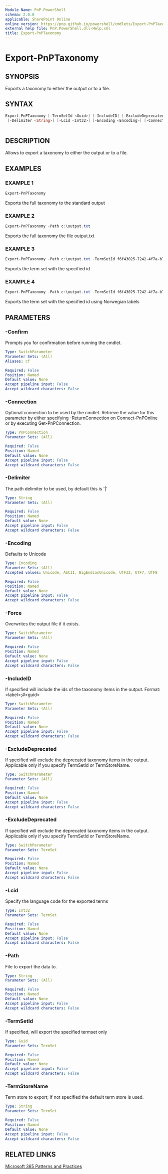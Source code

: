 ```yaml
---
Module Name: PnP.PowerShell
schema: 2.0.0
applicable: SharePoint Online
online version: https://pnp.github.io/powershell/cmdlets/Export-PnPTaxonomy.html
external help file: PnP.PowerShell.dll-Help.xml
title: Export-PnPTaxonomy
---
```

  
# Export-PnPTaxonomy

## SYNOPSIS
Exports a taxonomy to either the output or to a file.

## SYNTAX

```powershell
Export-PnPTaxonomy [-TermSetId <Guid>] [-IncludeID] [-ExcludeDeprecated] [-Path <String>] [-TermStoreName <String>] [-Force]
 [-Delimiter <String>] [-Lcid <Int32>] [-Encoding <Encoding>] [-Connection <PnPConnection>] 
  
```

## DESCRIPTION

Allows to export a taxonomy to either the output or to a file.

## EXAMPLES

### EXAMPLE 1
```powershell
Export-PnPTaxonomy
```

Exports the full taxonomy to the standard output

### EXAMPLE 2
```powershell
Export-PnPTaxonomy -Path c:\output.txt
```

Exports the full taxonomy the file output.txt

### EXAMPLE 3
```powershell
Export-PnPTaxonomy -Path c:\output.txt -TermSetId f6f43025-7242-4f7a-b739-41fa32847254
```

Exports the term set with the specified id

### EXAMPLE 4
```powershell
Export-PnPTaxonomy -Path c:\output.txt -TermSetId f6f43025-7242-4f7a-b739-41fa32847254 -Lcid 1044
```

Exports the term set with the specified id using Norwegian labels

## PARAMETERS

### -Confirm
Prompts you for confirmation before running the cmdlet.

```yaml
Type: SwitchParameter
Parameter Sets: (All)
Aliases: cf

Required: False
Position: Named
Default value: None
Accept pipeline input: False
Accept wildcard characters: False
```

### -Connection
Optional connection to be used by the cmdlet. Retrieve the value for this parameter by either specifying -ReturnConnection on Connect-PnPOnline or by executing Get-PnPConnection.

```yaml
Type: PnPConnection
Parameter Sets: (All)

Required: False
Position: Named
Default value: None
Accept pipeline input: False
Accept wildcard characters: False
```

### -Delimiter
The path delimiter to be used, by default this is '|'

```yaml
Type: String
Parameter Sets: (All)

Required: False
Position: Named
Default value: None
Accept pipeline input: False
Accept wildcard characters: False
```

### -Encoding
Defaults to Unicode

```yaml
Type: Encoding
Parameter Sets: (All)
Accepted values: Unicode, ASCII, BigEndianUnicode, UTF32, UTF7, UTF8

Required: False
Position: Named
Default value: None
Accept pipeline input: False
Accept wildcard characters: False
```

### -Force
Overwrites the output file if it exists.

```yaml
Type: SwitchParameter
Parameter Sets: (All)

Required: False
Position: Named
Default value: None
Accept pipeline input: False
Accept wildcard characters: False
```

### -IncludeID
If specified will include the ids of the taxonomy items in the output. Format: &lt;label&gt;;#&lt;guid&gt;

```yaml
Type: SwitchParameter
Parameter Sets: (All)

Required: False
Position: Named
Default value: None
Accept pipeline input: False
Accept wildcard characters: False
```

### -ExcludeDeprecated
If specified will exclude the deprecated taxonomy items in the output. Applicable only if you specify TermSetId or TermStoreName.

```yaml
Type: SwitchParameter
Parameter Sets: (All)

Required: False
Position: Named
Default value: None
Accept pipeline input: False
Accept wildcard characters: False
```

### -ExcludeDeprecated
If specified will exclude the deprecated taxonomy items in the output. Applicable only if you specify TermSetId or TermStoreName.

```yaml
Type: SwitchParameter
Parameter Sets: TermSet

Required: False
Position: Named
Default value: None
Accept pipeline input: False
Accept wildcard characters: False
```

### -Lcid
Specify the language code for the exported terms

```yaml
Type: Int32
Parameter Sets: TermSet

Required: False
Position: Named
Default value: None
Accept pipeline input: False
Accept wildcard characters: False
```

### -Path
File to export the data to.

```yaml
Type: String
Parameter Sets: (All)

Required: False
Position: Named
Default value: None
Accept pipeline input: False
Accept wildcard characters: False
```

### -TermSetId
If specified, will export the specified termset only

```yaml
Type: Guid
Parameter Sets: TermSet

Required: False
Position: Named
Default value: None
Accept pipeline input: False
Accept wildcard characters: False
```

### -TermStoreName
Term store to export; if not specified the default term store is used.

```yaml
Type: String
Parameter Sets: TermSet

Required: False
Position: Named
Default value: None
Accept pipeline input: False
Accept wildcard characters: False
```

## RELATED LINKS

[Microsoft 365 Patterns and Practices](https://aka.ms/m365pnp)


